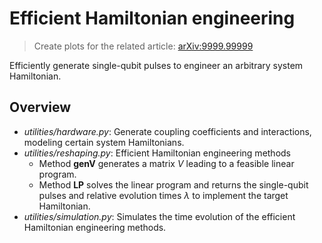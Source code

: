 # Efficient Hamiltonian engineering

>Create plots for the related article: [arXiv:9999.99999](https://arxiv.org/abs/9999.99999)

Efficiently generate single-qubit pulses to engineer an arbitrary system Hamiltonian.

## Overview
* *utilities/hardware.py*: Generate coupling coefficients and interactions, modeling certain system Hamiltonians.
* *utilities/reshaping.py*: Efficient Hamiltonian engineering methods
  * Method **genV** generates a matrix $V$ leading to a feasible linear program.
  * Method **LP** solves the linear program and returns the single-qubit pulses and relative evolution times $\lambda$ to implement the target Hamiltonian.
* *utilities/simulation.py*: Simulates the time evolution of the efficient Hamiltonian engineering methods.
